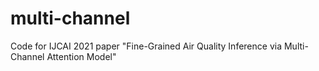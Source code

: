 # multi-channel

Code for IJCAI 2021 paper "Fine-Grained Air Quality Inference via Multi-Channel Attention Model"
